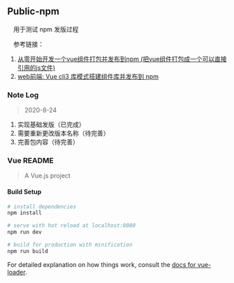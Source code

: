 ## Public-npm

&emsp;用于测试 npm 发版过程

&emsp;参考链接：
1. [从零开始开发一个vue组件打包并发布到npm (把vue组件打包成一个可以直接引用的js文件)](https://www.cnblogs.com/yalong/p/10388384.html)
2. [web前端: Vue cli3 库模式搭建组件库并发布到 npm](https://www.jianshu.com/p/72d303449abc)

### Note Log

> 2020-8-24

1. 实现基础发版（已完成）
2. 需要重新更改版本名称（待完善）
3. 完善包内容（待完善）

### Vue README

> A Vue.js project

#### Build Setup

``` bash
# install dependencies
npm install

# serve with hot reload at localhost:8080
npm run dev

# build for production with minification
npm run build
```

For detailed explanation on how things work, consult the [docs for vue-loader](http://vuejs.github.io/vue-loader).
